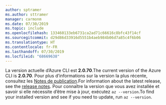 ```yaml
---
author: sptramer
ms.author: sttramer
manager: carmonm
ms.date: 07/30/2019
ms.topic: include
ms.openlocfilehash: 133460133eb6731ca2ad71c66616c8bfc43f14cf
ms.sourcegitcommit: d29d86d33916d5551b4aeb984b06d7a85c4f6b06
ms.translationtype: HT
ms.contentlocale: fr-FR
ms.lasthandoff: 07/30/2019
ms.locfileid: "68669638"
---
```

<span data-ttu-id="9bff6-101">La version actuelle d’Azure CLI est __2.0.70__.</span><span class="sxs-lookup"><span data-stu-id="9bff6-101">The current version of the Azure CLI is __2.0.70__.</span></span> <span data-ttu-id="9bff6-102">Pour plus d’informations sur la version la plus récente, consultez les [Notes de publication](../release-notes-azure-cli.md).</span><span class="sxs-lookup"><span data-stu-id="9bff6-102">For information about the latest release, see the [release notes](../release-notes-azure-cli.md).</span></span> <span data-ttu-id="9bff6-103">Pour connaître la version que vous avez installée et savoir si elle nécessite d’être mise à jour, exécutez `az --version`.</span><span class="sxs-lookup"><span data-stu-id="9bff6-103">To find your installed version and see if you need to update, run `az --version`.</span></span>
